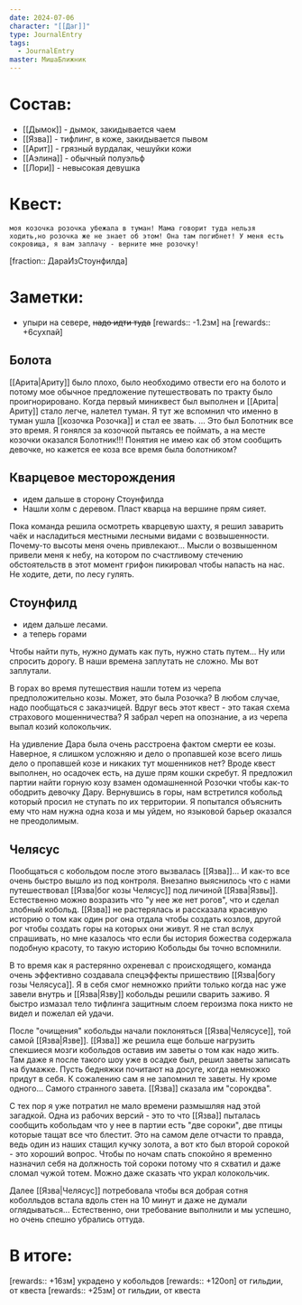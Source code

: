 ```yaml
---
date: 2024-07-06
character: "[[Даг]]"
type: JournalEntry
tags:
  - JournalEntry
master: МишаБлижник
---
```

# Состав:
- [[Дымок]] - дымок, закидывается чаем
- [[Язва]] - тифлинг, в коже, закидывается пывом
- [[Арит]] - грязный вурдалак, чешуйки кожи
- [[Аэлина]] - обычный полуэльф 
- [[Лори]] - невысокая девушка
# Квест:
```
моя козочка розочка убежала в туман! Мама говорит туда нельзя ходить,но розочка же не знает об этом! Она там погибнет! У меня есть сокровища, я вам заплачу - верните мне розочку!
```
[fraction:: ДараИзСтоунфилда]
# Заметки:
- упыри на севере, ~~надо идти туда~~
[rewards:: -1.2зм] на [rewards:: +6сухпай]
## Болота
[[Арита|Ариту]] было плохо, было необходимо отвести его на болото и потому мое обычное предложение путешествовать по тракту было проигнорировано.
Когда первый миниквест был выполнен и [[Арита|Ариту]] стало легче, налетел туман. Я тут же вспомнил что именно в туман ушла [[козочка Розочка]] и стал ее звать.
...
Это был Болотник все это время. Я гонялся за козочкой пытаясь ее поймать, а на месте козочки оказался Болотник!!! Понятия не имею как об этом сообщить девочке, но кажется ее коза все время была болотником?
## Кварцевое месторождения
- идем дальше в сторону Стоунфилда
- Нашли холм с деревом. Пласт кварца на вершине прям сияет.

Пока команда решила осмотреть кварцевую шахту, я решил заварить чаёк и насладиться местными лесными видами с возвышенности. Почему-то высоты меня очень привлекают... Мысли о возвышенном привели меня к небу, на котором по счастливому стечению обстоятельств в этот момент грифон пикировал чтобы напасть на нас. Не ходите, дети, по лесу гулять.
## Стоунфилд
- идем дальше лесами.
- а теперь горами

Чтобы найти путь, нужно думать как путь, нужно стать путем... Ну или спросить дорогу. В наши времена заплутать не сложно. Мы вот заплутали.

В горах во время путешествия нашли тотем из черепа предположительно козы. Может, это была Розочка? В любом случае, надо пообщаться с заказчицей. Вдруг весь этот квест - это такая схема страхового мошенничества? Я забрал череп на опознание, а из черепа выпал козий колокольчик.

На удивление Дара была очень расстроена фактом смерти ее козы. Наверное, я слишком усложняю и дело о пропавшей козе всего лишь дело о пропавшей козе и никаких тут мошенников нет? Вроде квест выполнен, но осадочек есть, на душе прям кошки скребут. Я предложил партии найти горную козу взамен одомашненной Розочки чтобы как-то ободрить девочку Дару. Вернувшись в горы, нам встретился кобольд который просил не ступать по их территории. Я попытался объяснить ему что нам нужна одна коза и мы уйдем, но языковой барьер оказался не преодолимым.
## Челясус
Пообщаться с кобольдом после этого вызвалась [[Язва]]... И как-то все очень быстро вышло из под контроля.
Внезапно выяснилось что с нами путешествовал [[Язва|бог козы Челясус]] под личиной [[Язва|Язвы]]. Естественно можно возразить что "у нее же нет рогов", что и сделал злобный кобольд. [[Язва]] не растерялась и рассказала красивую историю о том как один рог она отдала чтобы создать козлов, другой рог чтобы создать горы на которых они живут. Я не стал вслух спрашивать, но мне казалось что если бы история божества содержала подобную красоту, то такую историю Кобольды бы точно вспомнили. 

В то время как я растерянно охреневал с происходящего, команда очень эффективно создавала спецэффекты пришествию [[Язва|богу гозы Челясуса]]. Я в себя смог немножко прийти только когда нас уже завели внутрь и [[Язва|Язву]] кобольды решили сварить заживо. Я быстро измазал тело тифлинга защитным слоем героизма пока никто не видел и пожелал ей удачи.

После "очищения" кобольды начали поклоняться [[Язва|Челясусе]], той самой [[Язва|Язве]]. [[Язва]] же решила еще больше нагрузить спекшиеся мозги кобольдов оставив им заветы о том как надо жить. Там даже я после такого шоу уже в осадке был, решил заветы записать на бумажке. Пусть бедняжки почитают на досуге, когда немножко придут в себя. К сожалению сам я не запомнил те заветы. Ну кроме одного... Самого странного завета. [[Язва]] сказала им "сорокдва".

С тех пор я уже потратил не мало времени размышляя над этой загадкой. Одна из рабочих версий - это то что [[Язва]] пыталась сообщить кобольдам что у нее в партии есть "две сороки", две птицы которые тащат все что блестит. Это на самом деле отчасти то правда, ведь один из наших стащил кучку золота, а вот кто был второй сорокой - это хороший вопрос. Чтобы по ночам спать спокойно я временно назначил себя на должность той сороки потому что я схватил и даже сломал чужой тотем. Можно даже сказать что украл колокольчик.

Далее [[Язва|Челясус]] потребовала чтобы вся добрая сотня коболльдов встала вдоль стен на 10 минут и даже не думали оглядываться... Естественно, они требование выполнили и мы успешно, но очень спешно убрались оттуда.
# В итоге:
[rewards:: +16зм] украдено у кобольдов
[rewards:: +120оп] от гильдии, от квеста
[rewards:: +25зм] от гильдии, от квеста